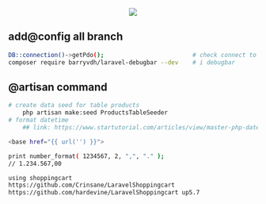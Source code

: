 <p align="center"><img src="https://laravel.com/assets/img/components/logo-laravel.svg"></p>

## add@config all branch
```bash
DB::connection()->getPdo();                         # check connect to db
composer require barryvdh/laravel-debugbar --dev    # i debugbar
```

## @artisan command
```bash
# create data seed for table products
    php artisan make:seed ProductsTableSeeder
# format datetime
    ## link: https://www.startutorial.com/articles/view/master-php-datetime

<base href="{{ url('') }}">

print number_format( 1234567, 2, ",", "." );
// 1.234.567,00  

using shoppingcart
https://github.com/Crinsane/LaravelShoppingcart  
https://github.com/hardevine/LaravelShoppingcart up5.7
```